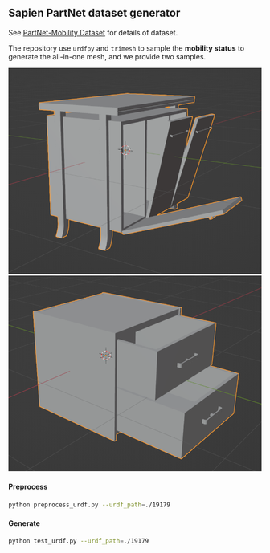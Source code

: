 ## Sapien PartNet dataset generator

See [PartNet-Mobility Dataset](https://sapien.ucsd.edu/browse) for details of dataset.

The repository use `urdfpy` and `trimesh` to sample the **mobility status** to generate the all-in-one mesh, and we provide two samples.

![center](./image/rotation.png)
![center](./image/translation.png)


#### Preprocess
```bash
python preprocess_urdf.py --urdf_path=./19179
```

#### Generate
```bash
python test_urdf.py --urdf_path=./19179
```